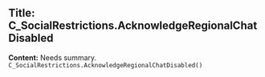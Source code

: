 ## Title: C_SocialRestrictions.AcknowledgeRegionalChatDisabled

**Content:**
Needs summary.
`C_SocialRestrictions.AcknowledgeRegionalChatDisabled()`